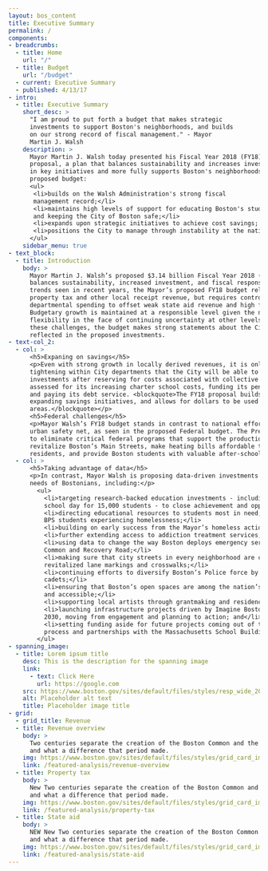 ```yaml
---
layout: bos_content
title: Executive Summary
permalink: /
components:
- breadcrumbs:
  - title: Home
    url: "/"
  - title: Budget
    url: "/budget"
  - current: Executive Summary
  - published: 4/13/17
- intro:
  - title: Executive Summary
    short_desc: >
      "I am proud to put forth a budget that makes strategic 
      investments to support Boston's neighborhoods, and builds 
      on our strong record of fiscal management." - Mayor 
      Martin J. Walsh
    description: >
      Mayor Martin J. Walsh today presented his Fiscal Year 2018 (FY18) budget 
      proposal, a plan that balances sustainability and increases investments 
      in key initiatives and more fully supports Boston's neighborhoods. The 
      proposed budget:
      <ul>
       <li>builds on the Walsh Administration's strong fiscal 
       management record;</li>
       <li>maintains high levels of support for educating Boston's students 
       and keeping the City of Boston safe;</li>
       <li>expands upon strategic initiatives to achieve cost savings; and</li>
       <li>positions the City to manage through instability at the national level.</li>
      </ul>
    sidebar_menu: true
- text_block:
  - title: Introduction
    body: >
      Mayor Martin J. Walsh’s proposed $3.14 billion Fiscal Year 2018 (FY18) budget 
      balances sustainability, increased investment, and fiscal responsibility. Continuing 
      trends seen in recent years, the Mayor’s proposed FY18 budget relies on growth in 
      property tax and other local receipt revenue, but requires control of growth in 
      departmental spending to offset weak state aid revenue and high fixed cost growth. 
      Budgetary growth is maintained at a responsible level given the need to maintain 
      flexibility in the face of continuing uncertainty at other levels of government. Despite 
      these challenges, the budget makes strong statements about the City’s priorities, as is 
      reflected in the proposed investments.
- text-col_2:
  - col: >
      <h5>Expaning on savings</h5>
      <p>Even with strong growth in locally derived revenues, it is only through continued 
      tightening within City departments that the City will be able to afford new and expanded 
      investments after reserving for costs associated with collective bargaining, being 
      assessed for its increasing charter school costs, funding its pension obligations, 
      and paying its debt service. <blockquote>The FY18 proposal builds off of past budgets by 
      expanding savings initiatives, and allows for dollars to be used in high impact 
      areas.</blockquote></p>
      <h5>Federal challenges</h5>
      <p>Mayor Walsh’s FY18 budget stands in contrast to national efforts to dismantle the 
      urban safety net, as seen in the proposed Federal budget. The President has proposed 
      to eliminate critical federal programs that support the production of affordable housing, 
      revitalize Boston’s Main Streets, make heating bills affordable to 20,000 Boston
      residents, and provide Boston students with valuable after-school programs.</p>
  - col: >
      <h5>Taking advantage of data</h5>
      <p>In contrast, Mayor Walsh is proposing data-driven investments that meet the core 
      needs of Bostonians, including:</p>
        <ul>
          <li>targeting research-backed education investments - including extending the 
          school day for 15,000 students - to close achievement and opportunity gaps;</li>
          <li>directing educational resources to students most in need, including 3,000 
          BPS students experiencing homelessness;</li>
          <li>building on early success from the Mayor’s homeless action plan implementation;</li>
          <li>further extending access to addiction treatment services;</li>
          <li>using data to change the way Boston deploys emergency services to Boston 
          Common and Recovery Road;</li>
          <li>making sure that city streets in every neighborhood are clean and safe with 
          revitalized lane markings and crosswalks;</li>
          <li>continuing efforts to diversify Boston’s Police force by adding police 
          cadets;</li>
          <li>ensuring that Boston’s open spaces are among the nation’s most equitable 
          and accessible;</li>
          <li>supporting local artists through grantmaking and residencies;</li>
          <li>launching infrastructure projects driven by Imagine Boston 2030 and Go Boston 
          2030, moving from engagement and planning to action; and</li>
          <li>setting funding aside for future projects coming out of the BuildBPS engagement 
          process and partnerships with the Massachusetts School Building Authority (MSBA).</li>
        </ul>
- spanning_image:
  - title: Lorem ipsum title
    desc: This is the description for the spanning image
    link:
      - text: Click Here
        url: https://google.com
    src: https://www.boston.gov/sites/default/files/styles/resp_wide_2000x800custom_boston_wide_1x/public/winter_swimming_10.jpg?itok=W91jOE5G&timestamp=1452037695    
    alt: Placeholder alt text
    title: Placeholder image title
- grid:
  - grid_title: Revenue
  - title: Revenue overview
    body: >
      Two centuries separate the creation of the Boston Common and the Public Garden, 
      and what a difference that period made.
    img: https://www.boston.gov/sites/default/files/styles/grid_card_image/public/allston2.jpg?itok=jMsIfnJ6
    link: /featured-analysis/revenue-overview
  - title: Property tax
    body: >
      New Two centuries separate the creation of the Boston Common and the Public Garden, 
      and what a difference that period made.
    img: https://www.boston.gov/sites/default/files/styles/grid_card_image/public/backbay5.jpg?itok=sA4Mz_05
    link: /featured-analysis/property-tax
  - title: State aid
    body: >
      NEW New Two centuries separate the creation of the Boston Common and the Public Garden, 
      and what a difference that period made.
    img: https://www.boston.gov/sites/default/files/styles/grid_card_image/public/bayvillage3.jpg?itok=iDf79UIP
    link: /featured-analysis/state-aid
---
```

